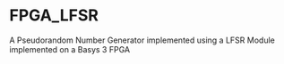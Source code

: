 # FPGA_LFSR
A Pseudorandom Number Generator implemented using a LFSR Module implemented on a Basys 3 FPGA
